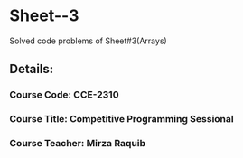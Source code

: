 # Sheet--3
Solved code problems of Sheet#3(Arrays)

## Details:
### Course Code: CCE-2310
### Course Title: Competitive Programming Sessional
### Course Teacher: Mirza Raquib
